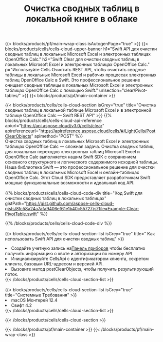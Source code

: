 ﻿---
title:  Очистка сводных таблиц в локальной книге в облаке
description: Облачные API и SDK для очистки сводных таблиц по телефону Microsoft Excel и OpenOffice Calc. Очистка сводных таблиц в локальных таблицах с помощью облака Cells API. SDK поддерживает различные языки разработки. К ним относятся Android, C#, Go, Java, NodeJS, Perl, PHP, Python, Ruby и Swift.
url: /ru/swift/clear/pivot-tables/
---
{{< blocks/products/pf/main-wrap-class isAutogenPage="true" >}}
{{< blocks/products/cells/cells-cloud-upper-banner h1="Swift API для очистки сводных таблиц в локальных Microsoft Excel и электронных таблицах OpenOffice Calc." h2="Swift Clear для очистки сводных таблиц в локальных Microsoft Excel и электронных таблицах OpenOffice Calc." p="Используйте Cells Очистить REST API, чтобы очистить сводные таблицы в локальных Microsoft Excel и рабочих процессах электронных таблиц OpenOffice Calc в Swift. Это профессиональное решение очищает сводные таблицы в локальных Microsoft Excel и электронных таблицах OpenOffice Calc с помощью Swift." urlsection="clear/Pivot-tables/" >}}
{{< blocks/products/pf/main-container >}}

{{< blocks/products/cells/cells-cloud-section isGrey="true" title="Очистка сводных таблиц в локальной таблице Microsoft Excel и в электронной таблице OpenOffice Calc — Swift REST API" >}}
{{% blocks/products/cells/cells-cloud-api-reference apiurl="https://api.aspose.cloud/v3.0/cells/clear" apireferenceurl="https://apireference.aspose.cloud/cells/#/LightCells/PostClearObjects" apimethod="POST" %}}
<br/>
Очистка сводных таблиц в локальных Microsoft Excel и электронных таблицах OpenOffice Calc — сложная задача. Очистка сводных таблиц для локальных переходов электронных таблиц Microsoft Excel и OpenOffice Calc выполняется нашим Swift SDK с сохранением основного структурного и логического содержимого исходной таблицы. Наша библиотека Swift — это профессиональное решение для очистки сводных таблиц в локальных Microsoft Excel и онлайн-таблицах OpenOffice Calc. Этот Cloud SDK предоставляет разработчикам Swift мощные функциональные возможности и идеальный код API.
<br/>
<br/>
{{% blocks/products/cells/cells-cloud-code-div title="Код Swift для очистки сводных таблиц в локальных таблицах" gistPath="https://gist.github.com/aspose-cells-cloud-gists/8fc58a24a7afa9406ef61e1b40c55727.js?file=Example-Clear-PivotTable.swift" %}}
  
{{% /blocks/products/cells/cells-cloud-code-div %}}
<br/>
<br/>
{{< blocks/products/cells/cells-cloud-section-list isGrey="true" title=" Как использовать Swift API для очистки сводных таблиц" >}}
<li> Создайте учетную запись на<a href="https://dashboard.aspose.cloud/">Панель приборов</a> чтобы бесплатно получить информацию о квоте и авторизации по номеру API</li>
<li>Инициализируйте CellsApi с идентификатором клиента, секретом клиента, базовым URL-адресом и версией API.</li>
<li>Вызовите метод postClearObjects, чтобы получить результирующий поток.</li>
{{< /blocks/products/cells/cells-cloud-section-list >}}
<br/>
<br/>
{{< blocks/products/cells/cells-cloud-section-list isGrey="true" title="Системные Требования" >}}
<li>macOS Монтерей 12.4</li>
<li>Свифт 4.2</li>
{{< /blocks/products/cells/cells-cloud-section-list >}}

{{< /blocks/products/cells/cells-cloud-section >}}

{{< /blocks/products/pf/main-container >}}
{{< /blocks/products/pf/main-wrap-class >}}
